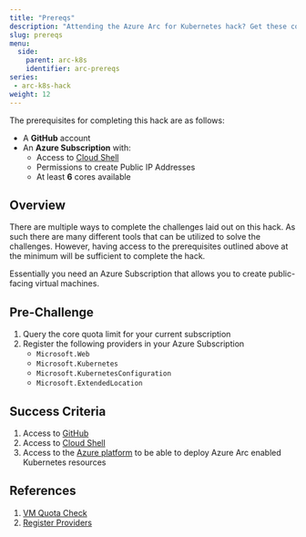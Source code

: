 ```yaml
---
title: "Prereqs"
description: "Attending the Azure Arc for Kubernetes hack? Get these completed before it starts."
slug: prereqs
menu:
  side:
    parent: arc-k8s
    identifier: arc-prereqs
series:
 - arc-k8s-hack
weight: 12
---
```


The prerequisites for completing this hack are as follows:

* A **GitHub** account
* An **Azure Subscription** with:
  * Access to [Cloud Shell](https://shell.azure.com)
  * Permissions to create Public IP Addresses
  * At least **6** cores available

## Overview

There are multiple ways to complete the challenges laid out on this hack. As such there are many different tools that can be utilized to solve the challenges. However, having access to the prerequisites outlined above at the minimum will be sufficient to complete the hack.

Essentially you need an Azure Subscription that allows you to create public-facing virtual machines.

## Pre-Challenge

1. Query the core quota limit for your current subscription
1. Register the following providers in your Azure Subscription
    * `Microsoft.Web`
    * `Microsoft.Kubernetes`
    * `Microsoft.KubernetesConfiguration`
    * `Microsoft.ExtendedLocation`

## Success Criteria

1. Access to [GitHub](https://github.com/login)
1. Access to [Cloud Shell](https://shell.azure.com)
1. Access to the [Azure platform](https://portal.azure.com/) to be able to deploy Azure Arc enabled Kubernetes resources

## References 

1. [VM Quota Check](https://docs.microsoft.com/en-us/azure/virtual-machines/linux/quotas#check-usage)
1. [Register Providers](https://docs.microsoft.com/en-us/azure/azure-arc/kubernetes/quickstart-connect-cluster#1-register-providers-for-azure-arc-enabled-kubernetes)